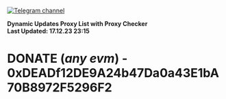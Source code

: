 [![Telegram channel](https://img.shields.io/endpoint?url=https://runkit.io/damiankrawczyk/telegram-badge/branches/master?url=https://t.me/n4z4v0d)](https://t.me/n4z4v0d) 

**Dynamic Updates Proxy List with Proxy Checker**  
**Last Updated: 17.12.23 23:15**

# DONATE (_any evm_) - 0xDEADf12DE9A24b47Da0a43E1bA70B8972F5296F2
